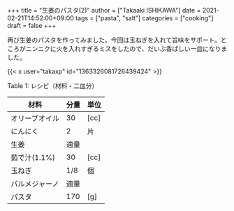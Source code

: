 +++
title = "生姜のパスタ(2)"
author = ["Takaaki ISHIKAWA"]
date = 2021-02-21T14:52:00+09:00
tags = ["pasta", "salt"]
categories = ["cooking"]
draft = false
+++

再び生姜のパスタを作ってみました。今回は玉ねぎを入れて旨味をサポート。ところがニンニクに火を入れすぎるミスをしたので、だいぶ香ばしい一皿になりました。  

{{< x user="takaxp" id="1363326081726439424" >}}  

<div class="table-caption">
  <span class="table-number">Table 1</span>:
  レシピ（材料・二皿分）
</div>

| 材料      | 分量 | 単位 |
|---------|----|----|
| オリーブオイル | 30  | [cc] |
| にんにく  | 2   | 片   |
| 生姜      | 適量 |      |
| 茹で汁(1.1%) | 30  | [cc] |
| 玉ねぎ    | 1/8 | 個   |
| パルメジャーノ | 適量 |      |
| パスタ    | 170 | [g]  |
